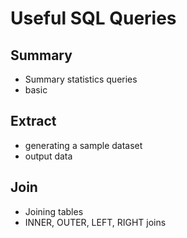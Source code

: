 # Useful SQL Queries


## Summary 
- Summary statistics queries
- basic 

## Extract
- generating a sample dataset
- output data

## Join
- Joining tables
- INNER, OUTER, LEFT, RIGHT joins





